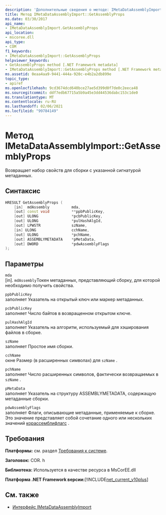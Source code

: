 ```yaml
---
description: 'Дополнительные сведения о методе: IMetaDataAssemblyImport:: GetAssemblyProps'
title: Метод IMetaDataAssemblyImport::GetAssemblyProps
ms.date: 03/30/2017
api_name:
- IMetaDataAssemblyImport.GetAssemblyProps
api_location:
- mscoree.dll
api_type:
- COM
f1_keywords:
- IMetaDataAssemblyImport::GetAssemblyProps
helpviewer_keywords:
- GetAssemblyProps method [.NET Framework metadata]
- IMetaDataAssemblyImport::GetAssemblyProps method [.NET Framework metadata]
ms.assetid: 0eaa4aa9-9441-444a-920c-e4b2a2db899e
topic_type:
- apiref
ms.openlocfilehash: 9cd3674dcd640bce27ae5d399d0f7de0c2eeca48
ms.sourcegitcommit: ddf7edb67715a5b9a45e3dd44536dabc153c1de0
ms.translationtype: MT
ms.contentlocale: ru-RU
ms.lasthandoff: 02/06/2021
ms.locfileid: "99784149"
---
```

# <a name="imetadataassemblyimportgetassemblyprops-method"></a>Метод IMetaDataAssemblyImport::GetAssemblyProps

Возвращает набор свойств для сборки с указанной сигнатурой метаданных.  
  
## <a name="syntax"></a>Синтаксис  
  
```cpp  
HRESULT GetAssemblyProps (  
    [in]  mdAssembly          mda,  
    [out] const void          **ppbPublicKey,
    [out] ULONG               *pcbPublicKey,  
    [out] ULONG               *pulHashAlgId,  
    [out] LPWSTR              szName,  
    [in] ULONG                cchName,  
    [out] ULONG               *pchName,  
    [out] ASSEMBLYMETADATA    *pMetaData,  
    [out] DWORD               *pdwAssemblyFlags  
);  
```  
  
## <a name="parameters"></a>Параметры  

 `mda`  
 [in]. `mdAssembly`Токен метаданных, представляющий сборку, для которой необходимо получить свойства.  
  
 `ppbPublicKey`  
 заполняет Указатель на открытый ключ или маркер метаданных.  
  
 `pcbPublicKey`  
 заполняет Число байтов в возвращенном открытом ключе.  
  
 `pulHashAlgId`  
 заполняет Указатель на алгоритм, используемый для хэширования файлов в сборке.  
  
 `szName`  
 заполняет Простое имя сборки.  
  
 `cchName`  
 окне Размер (в расширенных символах) для `szName` .  
  
 `pchName`  
 заполняет Число расширенных символов, фактически возвращаемых в `szName` .  
  
 `pMetaData`  
 заполняет Указатель на структуру ASSEMBLYMETADATA, содержащую метаданные сборки.  
  
 `pdwAssemblyFlags`  
 заполняет Флаги, описывающие метаданные, применяемые к сборке. Это значение представляет собой сочетание одного или нескольких значений [корассемблифлагс](corassemblyflags-enumeration.md) .  
  
## <a name="requirements"></a>Требования  

 **Платформы:** см. раздел [Требования к системе](../../get-started/system-requirements.md).  
  
 **Заголовок:** COR. h  
  
 **Библиотека:** Используется в качестве ресурса в MsCorEE.dll  
  
 **Платформа .NET Framework версии:**[!INCLUDE[net_current_v10plus](../../../../includes/net-current-v10plus-md.md)]  
  
## <a name="see-also"></a>См. также

- [Интерфейс IMetaDataAssemblyImport](imetadataassemblyimport-interface.md)
